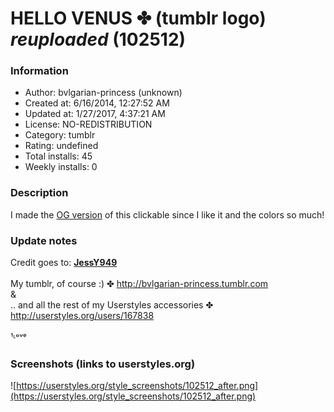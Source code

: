 # HELLO VENUS ✤ (tumblr logo) *reuploaded* (102512)

### Information
- Author: bvlgarian-princess (unknown)
- Created at: 6/16/2014, 12:27:52 AM
- Updated at: 1/27/2017, 4:37:21 AM
- License: NO-REDISTRIBUTION
- Category: tumblr
- Rating: undefined
- Total installs: 45
- Weekly installs: 0


### Description
I made the <a href="https://userstyles.org/styles/65575/tumblr-logo-hello-venus" target="_blank">OG version</a> of this clickable since I like it and the colors so much!

### Update notes
Credit goes to: <a href="https://userstyles.org/users/119409" target="_blank"><b>JessY949</b></a><br>
<br>
My tumblr, of course :) ✤ http://bvlgarian-princess.tumblr.com 
<br>&<br>
.. and all the rest of my Userstyles accessories ✤ http://userstyles.org/users/167838 <br><br>
¹ᶫᵒᵛᵉ

### Screenshots (links to userstyles.org)
![https://userstyles.org/style_screenshots/102512_after.png](https://userstyles.org/style_screenshots/102512_after.png)


